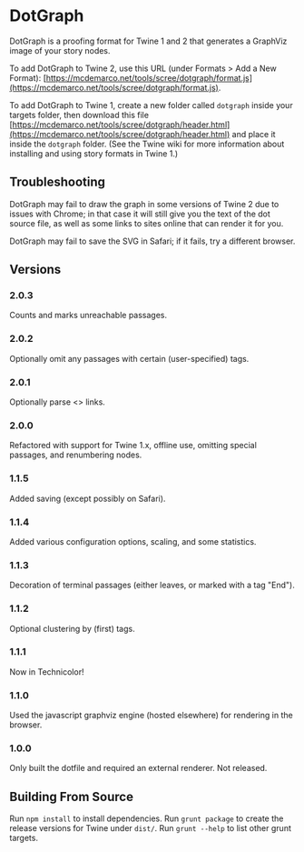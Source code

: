 # DotGraph

DotGraph is a proofing format for Twine 1 and 2 that generates a GraphViz image of your story nodes.

To add DotGraph to Twine 2, use this URL (under Formats > Add a New Format): [https://mcdemarco.net/tools/scree/dotgraph/format.js](https://mcdemarco.net/tools/scree/dotgraph/format.js).

To add DotGraph to Twine 1, create a new folder called `dotgraph` inside your targets folder, then download this file [https://mcdemarco.net/tools/scree/dotgraph/header.html](https://mcdemarco.net/tools/scree/dotgraph/header.html) and place it inside the `dotgraph` folder.  (See the Twine wiki for more information about installing and using story formats in Twine 1.)

## Troubleshooting

DotGraph may fail to draw the graph in some versions of Twine 2 due to issues with Chrome;
in that case it will still give you the text of the dot source file, as well as some links to sites online that can render it for you.

DotGraph may fail to save the SVG in Safari; if it fails, try a different browser.

## Versions

### 2.0.3

Counts and marks unreachable passages.

### 2.0.2

Optionally omit any passages with certain (user-specified) tags.

### 2.0.1

Optionally parse <<display>> links.

### 2.0.0

Refactored with support for Twine 1.x, offline use, omitting special passages, and renumbering nodes.

### 1.1.5

Added saving (except possibly on Safari).

### 1.1.4

Added various configuration options, scaling, and some statistics.

### 1.1.3

Decoration of terminal passages (either leaves, or marked with a tag "End").

### 1.1.2

Optional clustering by (first) tags.

### 1.1.1

Now in Technicolor!

### 1.1.0

Used the javascript graphviz engine (hosted elsewhere) for rendering in the browser.

### 1.0.0

Only built the dotfile and required an external renderer.  Not released.

## Building From Source

Run `npm install` to install dependencies.  Run `grunt package` to create the release versions for Twine under `dist/`.  Run `grunt --help` to list other grunt targets.


